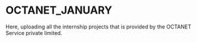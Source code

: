 # OCTANET_JANUARY
Here, uploading all the internship projects that is provided by the OCTANET Service private limited.
